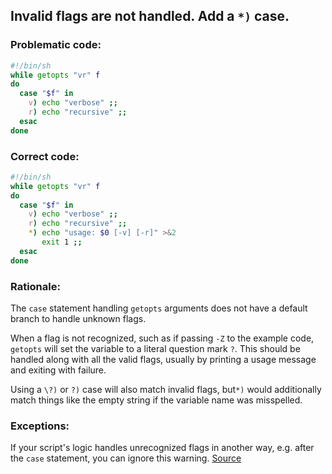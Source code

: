 ## Invalid flags are not handled. Add a `*)` case.

### Problematic code:

```sh
#!/bin/sh
while getopts "vr" f
do
  case "$f" in
    v) echo "verbose" ;;
    r) echo "recursive" ;;
  esac
done
```

### Correct code:

```sh
#!/bin/sh
while getopts "vr" f
do
  case "$f" in
    v) echo "verbose" ;;
    r) echo "recursive" ;;
    *) echo "usage: $0 [-v] [-r]" >&2
       exit 1 ;;
  esac
done
```

### Rationale:

The `case` statement handling `getopts` arguments does not have a default branch to handle unknown flags.

When a flag is not recognized, such as if passing `-Z` to the example code, `getopts` will set the variable to a literal question mark `?`. This should be handled along with all the valid flags, usually by printing a usage message and exiting with failure.

Using a `\?)` or `?)` case will also match invalid flags, but`*)` would additionally match things like the empty string if the variable name was misspelled.

### Exceptions:

If your script's logic handles unrecognized flags in another way, e.g. after the `case` statement, you can ignore this warning.
[Source](https://github.com/koalaman/shellcheck/wiki/SC2220)


